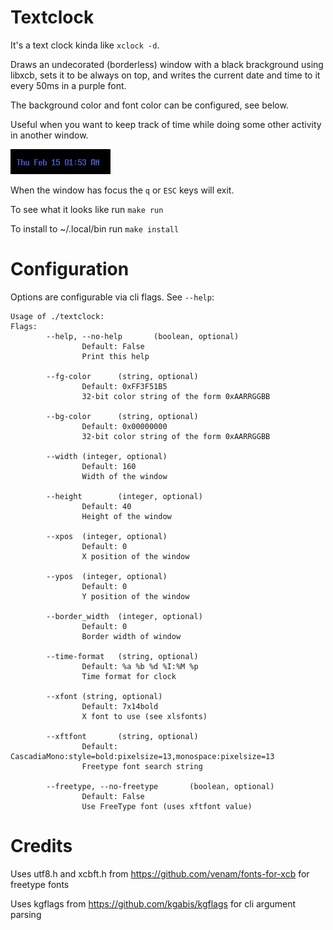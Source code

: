 Textclock
=========

It's a text clock kinda like `xclock -d`.

Draws an undecorated (borderless) window with a black brackground using libxcb, sets it to be always on top, and writes the current date and time to it every 50ms in a purple font.

The background color and font color can be configured, see below.

Useful when you want to keep track of time while doing some other activity in another window.

![obligatry pic](textclock.png)

When the window has focus the `q` or `ESC` keys will exit.

To see what it looks like run `make run`

To install to ~/.local/bin run `make install`

Configuration
=============

Options are configurable via cli flags. See `--help`:

```shell
Usage of ./textclock:
Flags:
        --help, --no-help       (boolean, optional)
                Default: False
                Print this help

        --fg-color      (string, optional)
                Default: 0xFF3F51B5
                32-bit color string of the form 0xAARRGGBB

        --bg-color      (string, optional)
                Default: 0x00000000
                32-bit color string of the form 0xAARRGGBB

        --width (integer, optional)
                Default: 160
                Width of the window

        --height        (integer, optional)
                Default: 40
                Height of the window

        --xpos  (integer, optional)
                Default: 0
                X position of the window

        --ypos  (integer, optional)
                Default: 0
                Y position of the window

        --border_width  (integer, optional)
                Default: 0
                Border width of window

        --time-format   (string, optional)
                Default: %a %b %d %I:%M %p
                Time format for clock

        --xfont (string, optional)
                Default: 7x14bold
                X font to use (see xlsfonts)

        --xftfont       (string, optional)
                Default: CascadiaMono:style=bold:pixelsize=13,monospace:pixelsize=13
                Freetype font search string

        --freetype, --no-freetype       (boolean, optional)
                Default: False
                Use FreeType font (uses xftfont value)
```

Credits
=======

Uses utf8.h and xcbft.h from https://github.com/venam/fonts-for-xcb for freetype fonts

Uses kgflags from https://github.com/kgabis/kgflags for cli argument parsing
